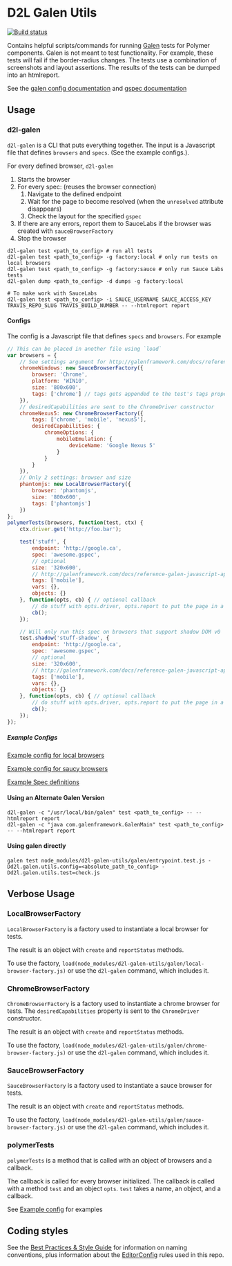 # D2L Galen Utils
[![Build status][ci-image]][ci-url]

Contains helpful scripts/commands for running [Galen][Galen] tests for Polymer components.
Galen is not meant to test functionality. For example, these tests will fail if the
border-radius changes. The tests use a combination of screenshots and layout assertions.
The results of the tests can be dumped into an htmlreport.

See the [galen config documentation][GalenConfig] and [gspec documentation][GalenSpec]

## Usage

### d2l-galen

`d2l-galen` is a CLI that puts everything together. The input is a Javascript file
that defines `browsers` and `specs`. (See the example configs.).

For every defined browser, `d2l-galen`

1. Starts the browser
2. For every spec: (reuses the browser connection)
   1. Navigate to the defined endpoint
   2. Wait for the page to become resolved (when the `unresolved` attribute disappears)
   3. Check the layout for the specified `gspec`
3. If there are any errors, report them to SauceLabs if the browser was created with `sauceBrowserFactory`
4. Stop the browser

```
d2l-galen test <path_to_config> # run all tests
d2l-galen test <path_to_config> -g factory:local # only run tests on local browsers
d2l-galen test <path_to_config> -g factory:sauce # only run Sauce Labs tests
d2l-galen dump <path_to_config> -d dumps -g factory:local

# To make work with SauceLabs
d2l-galen test <path_to_config> -i SAUCE_USERNAME SAUCE_ACCESS_KEY TRAVIS_REPO_SLUG TRAVIS_BUILD_NUMBER -- --htmlreport report
```

#### Configs

The config is a Javascript file that defines `specs` and `browsers`. For example

```javascript
// This can be placed in another file using `load`
var browsers = {
	// See settings argument for http://galenframework.com/docs/reference-galen-javascript-api/#createGridDriver
	chromeWindows: new SauceBrowserFactory({
		browser: 'Chrome',
		platform: 'WIN10',
		size: '800x600',
        tags: ['chrome'] // tags gets appended to the test's tags property
	}),
    // desiredCapabilities are sent to the ChromeDriver constructor
    chromeNexus5: new ChromeBrowserFactory({
		tags: ['chrome', 'mobile', 'nexus5'],
		desiredCapabilities: {
			chromeOptions: {
				mobileEmulation: {
					deviceName: 'Google Nexus 5'
				}
			}
		}
	}),
	// Only 2 settings: browser and size
	phantomjs: new LocalBrowserFactory({
		browser: 'phantomjs',
		size: '800x600',
        tags: ['phantomjs']
	})
};
polymerTests(browsers, function(test, ctx) {
	ctx.driver.get('http://foo.bar');

	test('stuff', {
		endpoint: 'http://google.ca',
		spec: 'awesome.gspec',
		// optional
		size: '320x600',
		// http://galenframework.com/docs/reference-galen-javascript-api/#checkLayout
		tags: ['mobile'],
		vars: {},
		objects: {}
	}, function(opts, cb) { // optional callback
		// do stuff with opts.driver, opts.report to put the page in a state before checking layout or dumping page
		cb();
	});

	// Will only run this spec on browsers that support shadow DOM v0
	test.shadow('stuff-shadow', {
		endpoint: 'http://google.ca',
		spec: 'awesome.gspec',
		// optional
		size: '320x600',
		// http://galenframework.com/docs/reference-galen-javascript-api/#checkLayout
		tags: ['mobile'],
		vars: {},
		objects: {}
	}, function(opts, cb) { // optional callback
		// do stuff with opts.driver, opts.report to put the page in a state before checking layout or dumping page
		cb();
	});
});
```

##### Example Configs

[Example config for local browsers](example/galen.local.config.js)

[Example config for saucy browsers](example/galen.sauce.config.js)

[Example Spec definitions](example/galen.common.config.js)

#### Using an Alternate Galen Version

```
d2l-galen -c "/usr/local/bin/galen" test <path_to_config> -- --htmlreport report
d2l-galen -c "java com.galenframework.GalenMain" test <path_to_config> -- --htmlreport report
```

#### Using galen directly

```
galen test node_modules/d2l-galen-utils/galen/entrypoint.test.js -Dd2l.galen.utils.config=<absolute_path_to_config> -Dd2l.galen.utils.test=check.js
```

## Verbose Usage

### LocalBrowserFactory

`LocalBrowserFactory` is a factory used to instantiate a local browser for tests.

The result is an object with `create` and `reportStatus` methods.

To use the factory, `load(node_modules/d2l-galen-utils/galen/local-browser-factory.js)`
or use the `d2l-galen` command, which includes it.

### ChromeBrowserFactory

`ChromeBrowserFactory` is a factory used to instantiate a chrome browser for tests.
The `desiredCapabilities` property is sent to the `ChromeDriver` constructor.

The result is an object with `create` and `reportStatus` methods.

To use the factory, `load(node_modules/d2l-galen-utils/galen/chrome-browser-factory.js)`
or use the `d2l-galen` command, which includes it.

### SauceBrowserFactory

`SauceBrowserFactory` is a factory used to instantiate a sauce browser for tests.

The result is an object with `create` and `reportStatus` methods.

To use the factory, `load(node_modules/d2l-galen-utils/galen/sauce-browser-factory.js)`
or use the `d2l-galen` command, which includes it.

### polymerTests

`polymerTests` is a method that is called with an object of browsers and a callback.

The callback is called for every browser initialized. The callback is called with a method
`test` and an object `opts`. `test` takes a name, an object, and a callback.

See [Example config](#configs) for examples

## Coding styles

See the [Best Practices & Style Guide](https://github.com/Brightspace/valence-ui-docs/wiki/Best-Practices-&-Style-Guide) for information on naming conventions, plus information about the [EditorConfig](http://editorconfig.org) rules used in this repo.

[ci-url]: https://travis-ci.org/Brightspace/d2l-galen-utils
[ci-image]: https://img.shields.io/travis-ci/Brightspace/d2l-galen-utils.svg
[Galen]: http://galenframework.com/
[GalenConfig]: http://galenframework.com/docs/getting-started-configuration/
[GalenSpec]: http://galenframework.com/docs/reference-galen-spec-language-guide/
